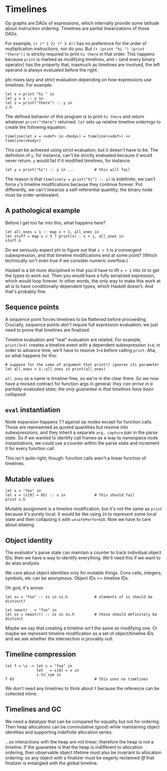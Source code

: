 # Timelines
Op graphs are DAGs of expressions, which internally provide some latitude about
instruction ordering. Timelines are partial linearizations of those DAGs.

For example, `(+ (* 1 2) (* 3 4))` has no preference for the order of
multiplication instructions, nor do you. But `(+ (print "hi ") (print "there"))`
is strictly required to print `hi there` in that order. This happens because
`print` is marked as modifying timelines, and `+` (and every binary operator)
has the property that, inasmuch as timelines are involved, the left operand is
always evaluated before the right.

phi mixes lazy and strict evaluation depending on how expressions use timelines.
For example:

```
let x = print "hi " in
let y = x :: y in
let z = print("there") :: y in
z.h
```

The defined behavior of this program is to print `hi there` and return whatever
`print("there")` returned. `let` sets up relative timeline orderings to create
the following equation:

```
timeline(let x = <xdef> in <body>) = timeline(<xdef>) ++ timeline(<body>)
```

This can be achieved using strict evaluation, but it doesn't have to be. The
definition of `y`, for instance, can't be strictly evaluated because it would
never return. `y` would fail if it modified timelines, for instance:

```
let y = print("hi") :: y in ...         # this will fail
```

The reason is that `timeline(y = print("hi") :: y)` is indefinite; we can't
force `y`'s timeline modifications because they continue forever. Put
differently, we can't linearize a self-referential quantity; the binary node
must be order-ambivalent.

## A pathological example
Before I get too far into this, what happens here?

```
let all_ones = 1 :: map x + 1, all_ones in
let stuff = map x < 5 ? print(x) : x + 1, all_ones in
stuff.h
```

Do we seriously expect phi to figure out that `x < 5` is a convergent
subexpression, and that timeline modifications end at some point? (Which
technically isn't even true if we consider numeric overflow.)

Haskell is a bit more disciplined in that you'd have to lift `x + 1` into `IO`
to get the types to work out. Then you would have a fully serialized expression,
which would loop forever. In other words, the only way to make this work at all
is to have conditionally-dependent types, which Haskell doesn't. And that's
probably fine.

## Sequence points
A sequence point forces timelines to be flattened before proceeding. Crucially,
sequence points _don't_ require full expression evaluation; we just need to
prove that timelines are finalized.

Timeline evaluation and "real" evaluation are related. For example, `print(3+4)`
creates a timeline event with a dependent subexpression `3+4`; in order to
advance time, we'll have to resolve `3+4` before calling `print`. Aha, so what
happens for this:

```
# suppose for the sake of argument that print() ignores its parameter
let all_ones = 1::all_ones in print(all_ones)
```

`all_ones` as a name is timeline-free, so we're in the clear there. So we now
have a revised contract for function args in general: _they can arrive in a
partially-evaluated state; the only guarantee is that timelines have been
collapsed._

## `eval` instantiation
Node expansion happens 1:1 against op nodes except for function calls. Those are
represented as quoted quantities but resolve into subexpressions, and they
inherit a separate `arg, capture` pair in the parse state. So if we wanted to
identify call frames as a way to namespace node instantiations, we could use a
counter within the parse state and increment it for every function call.

This isn't quite right, though: function calls aren't a linear function of
timelines.

## Mutable values
```
let s = "foo" in
let x = (s[0] = 65) :: x in             # this should fail
print x.h
```

Mutable assignment is a timeline modification, but it's not the same as `print`
because it's purely local. It would be like using `IO` to represent some local
state and then collapsing it with `unsafePerformIO`. Now we have to care about
aliasing.

## Object identity
The evaluator's parse state can maintain a counter to track individual object
IDs; then we have a way to identify everything. We'll need this if we want to do
alias analysis.

We care about object identities only for mutable things. Cons cells, integers,
symbols, etc can be anonymous. Object IDs == timeline IDs.

Oh god, it's worse:

```
let xs = "foo" :: xs in xs.h            # elements of xs should be distinct?

let newstr _ = "foo" in
let xs = newstr() :: xs in xs.h         # these should definitely be distinct
```

_Maybe_ we say that creating a timeline isn't the same as modifying one. Or
maybe we represent timeline modification as a set of object/timeline IDs and we
ask whether the intersection is provably null.

## Timeline compression
```
let f = \x -> let s = "foo" in
              let _ = s[0] = x in
              s.to_sym in
f 65                                    # this uses no timelines
```

We don't need any timelines to think about `f` because the reference can be
collected inline.

## Timelines and GC
We need a datatype that can be compared for equality but not for ordering. Then
heap allocations can be commutative (good) while maintaining object identities
and supporting indefinite allocation series.

...so interactions with the heap are not linear; therefore the heap is not a
timeline. If the guarantee is that the heap is indifferent to allocation
ordering, then observable object lifetime must also be invariant to allocation
ordering: so any object with a finalizer must be eagerly reclaimed _iff_ that
finalizer is entangled with the global timeline.
